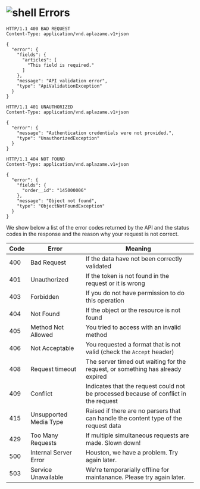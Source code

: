 # ![shell](http://aplazame.com/static/img/docs/shell.gif) Errors


```http
HTTP/1.1 400 BAD REQUEST
Content-Type: application/vnd.aplazame.v1+json

{
  "error": {
    "fields": {
      "articles": [
        "This field is required."
      ]
    }, 
    "message": "API validation error", 
    "type": "ApiValidationException"
  }
}
```

```http
HTTP/1.1 401 UNAUTHORIZED
Content-Type: application/vnd.aplazame.v1+json

{
  "error": {
    "message": "Authentication credentials were not provided.", 
    "type": "UnauthorizedException"
  }
}
```


```http
HTTP/1.1 404 NOT FOUND
Content-Type: application/vnd.aplazame.v1+json

{
  "error": {
    "fields": {
      "order__id": "145000006"
    }, 
    "message": "Object not found", 
    "type": "ObjectNotFoundException"
  }
}
```

We show below a list of the error codes returned by the API and the status codes in the response and the reason why your request is not correct.


Code | Error | Meaning
---- | ----- | -------
400 | Bad Request | If the data have not been correctly validated
401 | Unauthorized | If the token is not found in the request or it is wrong
403 | Forbidden | If you do not have permission to do this operation
404 | Not Found | If the object or the resource is not found
405 | Method Not Allowed | You tried to access with an invalid method
406 | Not Acceptable | You requested a format that is not valid (check the `Accept` header)
408 | Request timeout | The server timed out waiting for the request, or something has already expired
409 | Conflict | Indicates that the request could not be processed because of conflict in the request
415 | Unsupported Media Type | Raised if there are no parsers that can handle the content type of the request data
429 | Too Many Requests | If multiple simultaneous requests are made. Slown down!
500 | Internal Server Error | Houston, we have a problem. Try again later.
503 | Service Unavailable | We're temporarially offline for maintanance. Please try again later.
